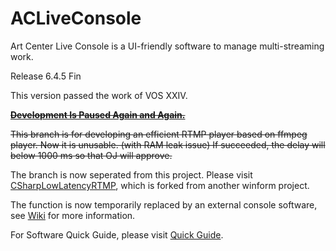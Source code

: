 # ACLiveConsole
Art Center Live Console is a UI-friendly software to manage multi-streaming work.

Release 6.4.5 Fin

This version passed the work of VOS XXIV.

<s>[**Development Is Paused Again and Again.**](https://github.com/SJTU-Art-Center/ACLiveConsole/wiki/%E8%87%B4%E5%BC%80%E5%8F%91%E8%80%85#130-%E6%9A%82%E5%81%9C%E5%BC%80%E5%8F%91)</s>

<s>This branch is for developing an efficient RTMP player based on ffmpeg player. Now it is unusable. (with RAM leak issue)
If succeeded, the delay will below 1000 ms so that OJ will approve.</s>

The branch is now seperated from this project. Please visit [CSharpLowLatencyRTMP](https://github.com/LogCreative/CSharpLowLatencyRTMP), which is forked from another winform project.

The function is now temporarily replaced by an external console software, see [Wiki](https://github.com/LogCreative/ACLiveConsole/wiki/08-%E5%B1%80%E5%9F%9F%E7%BD%91#0820-%E5%A4%96%E7%BD%AE%E4%BD%8E%E5%BB%B6%E8%BF%9F%E6%98%BE%E7%A4%BA%E5%99%A8) for more information.

For Software Quick Guide, please visit [Quick Guide](https://github.com/LogCreative/ACLiveConsole/wiki).
